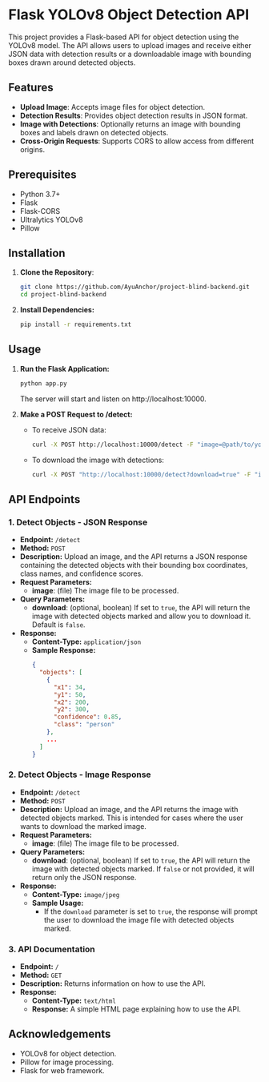 # Flask YOLOv8 Object Detection API

This project provides a Flask-based API for object detection using the YOLOv8 model. The API allows users to upload images and receive either JSON data with detection results or a downloadable image with bounding boxes drawn around detected objects.

## Features

- **Upload Image**: Accepts image files for object detection.
- **Detection Results**: Provides object detection results in JSON format.
- **Image with Detections**: Optionally returns an image with bounding boxes and labels drawn on detected objects.
- **Cross-Origin Requests**: Supports CORS to allow access from different origins.

## Prerequisites

- Python 3.7+
- Flask
- Flask-CORS
- Ultralytics YOLOv8
- Pillow

## Installation

1. **Clone the Repository**:

   ```bash
   git clone https://github.com/AyuAnchor/project-blind-backend.git
   cd project-blind-backend
   ```

2. **Install Dependencies:**

    ```bash
    pip install -r requirements.txt
    ```

## Usage

1. **Run the Flask Application:**

    ```bash
    python app.py
    ```
    The server will start and listen on http://localhost:10000.


2. **Make a POST Request to /detect:**

    - To receive JSON data:

        ```bash
        curl -X POST http://localhost:10000/detect -F "image=@path/to/your/image.jpg"
        ```

    - To download the image with detections:
        ```bash
        curl -X POST "http://localhost:10000/detect?download=true" -F "image=@path/to/your/image.jpg" --output detected_image.jpg
        ```


## API Endpoints

### 1. Detect Objects - JSON Response
- **Endpoint:** `/detect`
- **Method:** `POST`
- **Description:** Upload an image, and the API returns a JSON response containing the detected objects with their bounding box coordinates, class names, and confidence scores.
- **Request Parameters:**
  - **image**: (file) The image file to be processed.
- **Query Parameters:**
  - **download**: (optional, boolean) If set to `true`, the API will return the image with detected objects marked and allow you to download it. Default is `false`.
- **Response:**
  - **Content-Type:** `application/json`
  - **Sample Response:**
    ```json
    {
      "objects": [
        {
          "x1": 34,
          "y1": 50,
          "x2": 200,
          "y2": 300,
          "confidence": 0.85,
          "class": "person"
        },
        ...
      ]
    }
    ```

### 2. Detect Objects - Image Response
- **Endpoint:** `/detect`
- **Method:** `POST`
- **Description:** Upload an image, and the API returns the image with detected objects marked. This is intended for cases where the user wants to download the marked image.
- **Request Parameters:**
  - **image**: (file) The image file to be processed.
- **Query Parameters:**
  - **download**: (optional, boolean) If set to `true`, the API will return the image with detected objects marked. If `false` or not provided, it will return only the JSON response.
- **Response:**
  - **Content-Type:** `image/jpeg`
  - **Sample Usage:**
    - If the `download` parameter is set to `true`, the response will prompt the user to download the image file with detected objects marked.

### 3. API Documentation
- **Endpoint:** `/`
- **Method:** `GET`
- **Description:** Returns information on how to use the API.
- **Response:**
  - **Content-Type:** `text/html`
  - **Response:** A simple HTML page explaining how to use the API.


## Acknowledgements
- YOLOv8 for object detection.
- Pillow for image processing.
- Flask for web framework.